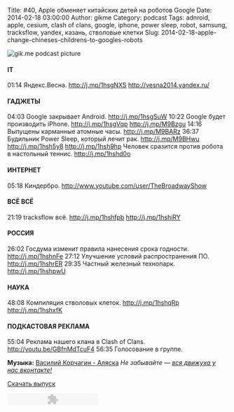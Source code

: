 Title: #40, Apple обменяет китайских детей на роботов Google
Date: 2014-02-18 03:00:00
Author: gikme
Category: podcast
Tags: adnroid, apple, cesium, clash of clans, google, iphone, power sleep, robot, samsung, tracksflow, yandex, казань, стволовые клетки
Slug: 2014-02-18-apple-change-chineses-childrens-to-googles-robots

![gik.me podcast picture](http://1.bp.blogspot.com/-RRgibIZed1s/UwOIhcZkHwI/AAAAAAAAM5c/N4McH320p2k/s1600/gikme-pic-s02e40.jpg)

#### IT

01:14 Яндекс.Весна. <http://j.mp/1hsgNXS>
    <http://vesna2014.yandex.ru/>

#### ГАДЖЕТЫ

04:03 Google закрывает Android. <http://j.mp/1hsgSuW>
10:22 Google будет производить iPhone. <http://j.mp/1hsgVqp>
    <http://j.mp/M9Bzgu>
14:16 Выпущены карманные атомные часы. <http://j.mp/M9BARz>
36:37 Будильник Power Sleep, который лечит рак. <http://j.mp/M9BHwu>
    <http://j.mp/1hsh5y8> <http://j.mp/1hsh9hp>
Человек сразится против робота в настольный теннис.
    <http://j.mp/1hshd0o>

#### ИНТЕРНЕТ

05:18 Киндербро. <http://www.youtube.com/user/TheBroadwayShow>

#### ВСЁ ВСЁ

21:19 tracksflow всё. <http://j.mp/1hshfpb> <http://j.mp/1hshiRY>

#### РОССИЯ

26:02 Госдума изменит правила нанесения срока годности.
    <http://j.mp/1hshnFe>
27:12 Улучшение условий распространения ПО. <http://j.mp/1hshrER>
29:35 Частный железный технопарк. <http://j.mp/1hshpwU>

#### НАУКА

48:08 Компиляция стволовых клеток. <http://j.mp/1hshqRp>
    <http://j.mp/1hshxfK>

#### ПОДКАСТОВАЯ РЕКЛАМА

55:04 Реклама нашего клана в Clash of Clans.
    <http://youtu.be/GBfnMdTcuF4>
56:35 Голосование в группе.

**Музыка:** [Василий Корчагин - Аляска](http://vk.com/bacc3)
*Не забывайте — [вся движуха у нас вконтакте!](http://vk.com/gikme)*

[Скачать
выпуск](http://static.qnub.ru/gik.me/mp3/s02/00040-apple-change-chineses-childrens-to-googles-robots.mp3)

<embed type="application/x-shockwave-flash" src="http://assets.tumblr.com/swf/audio_player.swf?audio_file=http%3A%2F%2Fstatic.qnub.ru%2Fgik.me%2Fmp3%2Fs02%2F00040-apple-change-chineses-childrens-to-googles-robots.mp3&amp;color=FFFFFF" height="27" width="207" quality="best" wmode="opaque">
</embed>

